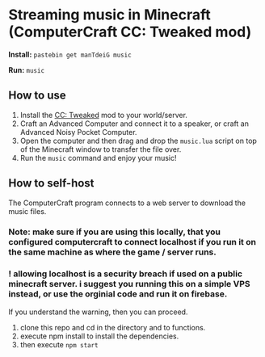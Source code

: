 # Streaming music in Minecraft (ComputerCraft CC: Tweaked mod)

**Install:** `pastebin get manTdeiG music`

**Run:** `music`

## How to use

1. Install the [CC: Tweaked](https://tweaked.cc/) mod to your world/server.
2. Craft an Advanced Computer and connect it to a speaker, or craft an Advanced Noisy Pocket Computer.
3. Open the computer and then drag and drop the `music.lua` script on top of the Minecraft window to transfer the file over.
4. Run the `music` command and enjoy your music!

## How to self-host

The ComputerCraft program connects to a web server to download the music files.

### Note: make sure if you are using this locally, that you configured computercraft to connect localhost if you run it on the same machine as where the game / server runs.
### ! allowing localhost is a security breach if used on a public minecraft server. i suggest you running this on a simple VPS instead, or use the orginial code and run it on firebase.

If you understand the warning, then you can proceed.

1. clone this repo and cd in the directory and to functions. 
2. execute npm install to install the dependencies.
3. then execute `npm start`


